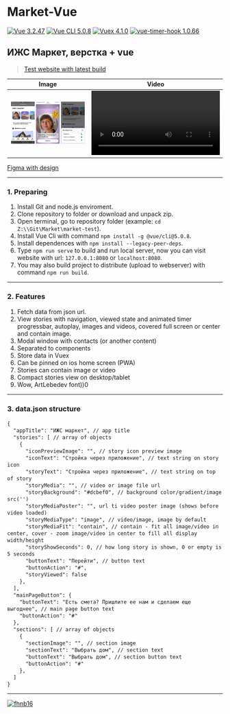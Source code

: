 # Market-Vue

[![Vue 3.2.47](https://img.shields.io/badge/Vue-3.2.47-1f75fe.svg?style=plastic&labelColor=2e3943)](https://vuejs.org/guide/)
[![Vue CLI 5.0.8](https://img.shields.io/badge/Vue_CLI-5.0.8-1f75fe.svg?style=plastic&labelColor=2e3943)](https://cli.vuejs.org/)
[![Vuex 4.1.0](https://img.shields.io/badge/Vuex-4.1.0-1f75fe.svg?style=plastic&labelColor=2e3943)](https://v4.vuex.vuejs.org/)
[![vue-timer-hook 1.0.66](https://img.shields.io/badge/vue--timer--hook-1.0.66-1f75fe.svg?style=plastic&labelColor=2e3943)](https://github.com/riderx/vue-timer-hook)

## ИЖС Маркет, верстка + vue

> [Test website with latest build](https://test.fhnb.ru/market/)

| Image | Video |
|---|---|
| ![Preview image](images/preview.png) | <video src="https://user-images.githubusercontent.com/1816594/227786048-25ead16b-3bc6-4a64-a146-7cc1ec0fa041.mp4"></video> |


[Figma with design](https://www.figma.com/file/ce7zEQ3laKltkxKZRC1ist/%D0%98%D0%96%D0%A1-%7C-App?node-id=9302%3A4846&t=edX0o7lOmBQKzUHq-1)

---
### 1. Preparing

  1. Install Git and node.js enviroment.
  2. Clone repository to folder or download and unpack zip.
  3. Open terminal, go to repository folder (example: `cd Z:\\Git\Market\market-test`).
  4. Install Vue Cli with command `npm install -g @vue/cli@5.0.8`.
  5. Install dependences with `npm install --legacy-peer-deps`.
  6. Type `npm run serve` to build and run local server, now you can visit website with url: `127.0.0.1:8080` or `localhost:8080`.
  7. You may also build project to distribute (upload to webserver) with command `npm run build`.

---
### 2. Features

  1. Fetch data from json url.
  2. View stories with navigation, viewed state and animated timer progressbar, autoplay, images and videos, covered full screen or center and contain image.
  3. Modal window with contacts (or another content)
  4. Separated to components
  5. Store data in Vuex
  6. Can be pinned on ios home screen (PWA)
  7. Stories can contain image or video
  8. Compact stories view on desktop/tablet
  9. Wow, ArtLebedev font))0

---
### 3. data.json structure
```
{
  "appTitle": "ИЖС маркет", // app title
  "stories": [ // array of objects
    {
      "iconPreviewImage": "", // story icon preview image
      "iconText": "Стройка через приложение", // text string on story icon
      "storyText": "Стройка через приложение", // text string on top of story
      "storyMedia": "", // video or image file url
      "storyBackground": "#dcbef0", // background color/gradient/image src('')
      "storyMediaPoster": "", url ti video poster image (shows before video loaded)
      "storyMediaType": "image", // video/image, image by default
      "storyMediaFit": "contain", // contain - fit all image/video in center, cover - zoom image/video in center to fill all display width/height
      "storyShowSeconds": 0, // how long story is shown, 0 or empty is 5 seconds
      "buttonText": "Перейти", // button text
      "buttonAction": "#",
      "storyViewed": false
    },
  ],
  "mainPageButton": {
    "buttonText": "Есть смета? Пришлите ее нам и сделаем еще выгоднее", // main page button text
    "buttonAction": "#"
  },
  "sections": [ // array of objects
    {
      "sectionImage": "", // section image
      "sectionText": "Выбрать дом", // section text
      "buttonText": "Выбрать дом", // section button text
      "buttonAction": "#"
    },
  ]
}
```
---

  [![fhnb16](https://img.shields.io/badge/Made_by_fhnb16-march_2023-dcbef0.svg?style=flat&labelColor=1a2026)](https://fhnb.ru/)
